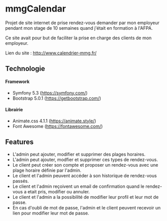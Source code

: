 # mmgCalendar
Projet de site internet de prise rendez-vous demander par mon employeur pendant mon stage de 10 semaines quand j'était en formation à l'AFPA. 

Ce site avait pour but de faciliter la prise en charge des clients de mon employeur. 

Lien du site : http://www.calendrier-mmg.fr/

	 
## Technologie

 #### Framework
 - Symfony 5.3 (https://symfony.com/)
 - Bootstrap 5.0.1 (https://getbootstrap.com/)
 
 #### Librairie
 - Animate.css 4.1.1 (https://animate.style/)
 - Font Awesome (https://fontawesome.com/)
 

## Features
   - L'admin peut ajouter, modifier et supprimer des plages horaires.
   - L'admin peut ajouter, modfier et supprimer ces types de rendez-vous.
   - Le client peut créer son compte et proposer un rendez-vous avec une plage horaire définie par l'admin.
   - Le client et l'admin peuvent accéder à son historique de rendez-vous passés.
   - Le client et l'admin reçoivent un email de confirmation quand le rendez-vous a etait pris, modifier ou annuler.
   - Le client et l'admin a la possibilité de modifier leur profil et leur mot de passe.
   - En cas d'oubli de mot de passe, l'admin et le client peuvent recevoir un lien pour modifier leur mot de passe.



